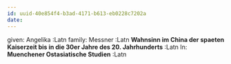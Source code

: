 ```yaml
---
id: uuid-40e854f4-b3ad-4171-b613-eb0228c7202a
date: 
---
```


given: Angelika :Latn
family: Messner :Latn
**Wahnsinn im China der spaeten Kaiserzeit bis in die 30er Jahre des 20. Jahrhunderts** :Latn
In: 
**Muenchener Ostasiatische Studien** :Latn